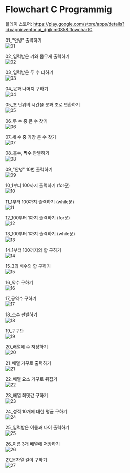 # Flowchart C Programmig

플레이 스토어: https://play.google.com/store/apps/details?id=appinventor.ai_dgjkim0858.flowchartC<br>

01_"안녕" 출력하기<br>
![01](https://user-images.githubusercontent.com/69303473/95058938-32169780-0733-11eb-8d02-0f5e46208f6b.PNG)<br>

02_입력받은 키와 몸무게 출력하기<br>
![02](https://user-images.githubusercontent.com/69303473/95058945-35118800-0733-11eb-95ed-fb5ce701339c.PNG)<br>

03_입력받은 두 수 더하기<br>
![03](https://user-images.githubusercontent.com/69303473/95058955-3773e200-0733-11eb-86a0-022be5b6e8a2.PNG)<br>

04_몫과 나머지 구하기<br>
![04](https://user-images.githubusercontent.com/69303473/95058963-39d63c00-0733-11eb-84e7-3eec20e41013.PNG)<br>

05_초 단위의 시간을 분과 초로 변환하기<br>
![05](https://user-images.githubusercontent.com/69303473/95058975-3b9fff80-0733-11eb-90b1-61736345fab8.PNG)<br>

06_두 수 중 큰 수 찾기<br>
![06](https://user-images.githubusercontent.com/69303473/95058983-3e025980-0733-11eb-9657-8a111f01817b.PNG)<br>

07_세 수 중 가장 큰 수 찾기<br>
![07](https://user-images.githubusercontent.com/69303473/95058992-4064b380-0733-11eb-951a-21407488b30d.PNG)<br>

08_홀수, 짝수 판별하기<br>
![08](https://user-images.githubusercontent.com/69303473/95058999-43f83a80-0733-11eb-9c8e-0ce56b7987c5.PNG)<br>

09_"안녕" 10번 출력하기<br>
![09](https://user-images.githubusercontent.com/69303473/95059007-465a9480-0733-11eb-9107-7d036db77005.PNG)<br>

10_1부터 100까지 출력하기 (for문)<br>
![10](https://user-images.githubusercontent.com/69303473/95059014-49558500-0733-11eb-831e-28ed34d7fb93.PNG)<br>

11_1부터 100까지 출력하기 (while문)<br>
![11](https://user-images.githubusercontent.com/69303473/95060566-6b500700-0735-11eb-8582-830ebab6dd33.PNG)<br>

12_100부터 1까지 출력하기 (for문)<br>
![12](https://user-images.githubusercontent.com/69303473/95060578-6ee38e00-0735-11eb-80a0-87584cf1c0f2.PNG)<br>

13_100부터 1까지 출력하기 (while문)<br>
![13](https://user-images.githubusercontent.com/69303473/95060587-71de7e80-0735-11eb-89aa-e76b00387457.PNG)<br>

14_1부터 100까지의 합 구하기<br>
![14](https://user-images.githubusercontent.com/69303473/95060601-74d96f00-0735-11eb-9d1b-97a17340dc63.PNG)<br>

15_3의 배수의 합 구하기<br>
![15](https://user-images.githubusercontent.com/69303473/95060610-786cf600-0735-11eb-82ef-826231e17f5a.PNG)<br>

16_약수 구하기<br>
![16](https://user-images.githubusercontent.com/69303473/95060618-7b67e680-0735-11eb-9477-71876a761de2.PNG)<br>

17_공약수 구하기<br>
![17](https://user-images.githubusercontent.com/69303473/95060626-7e62d700-0735-11eb-9d52-335c8be84d13.PNG)<br>

18_소수 판별하기<br>
![18](https://user-images.githubusercontent.com/69303473/95060637-81f65e00-0735-11eb-9f83-0642789b26d1.PNG)<br>

19_구구단<br>
![19](https://user-images.githubusercontent.com/69303473/95060655-8589e500-0735-11eb-85bb-b795933da757.PNG)<br>

20_배열에 수 저장하기<br>
![20](https://user-images.githubusercontent.com/69303473/95060663-891d6c00-0735-11eb-85d7-23c4e70740e3.PNG)<br>

21_배열 거꾸로 출력하기<br>
![21](https://user-images.githubusercontent.com/69303473/95060673-8c185c80-0735-11eb-885d-af42f474733a.PNG)<br>

22_배열 요소 거꾸로 뒤집기<br>
![22](https://user-images.githubusercontent.com/69303473/95060689-8f134d00-0735-11eb-9bf2-07884562364e.PNG)<br>

23_배열 최댓값 구하기<br>
![23](https://user-images.githubusercontent.com/69303473/95060701-9175a700-0735-11eb-9163-cf04ea16dd57.PNG)<br>

24_성적 10개에 대한 평균 구하기<br>
![24](https://user-images.githubusercontent.com/69303473/95060715-94709780-0735-11eb-9224-84ddc36d9d0c.PNG)<br>

25_입력받은 이름과 나이 출력하기<br>
![25](https://user-images.githubusercontent.com/69303473/95060728-98041e80-0735-11eb-84e2-f6c8143326c3.PNG)<br>

26_이름 3개 배열에 저장하기<br>
![26](https://user-images.githubusercontent.com/69303473/95060737-9b97a580-0735-11eb-9bd1-6551eb7e47b2.PNG)<br>

27_문자열 길이 구하기<br>
![27](https://user-images.githubusercontent.com/69303473/95060740-9e929600-0735-11eb-993f-a5b1cf9f1971.PNG)<br>

